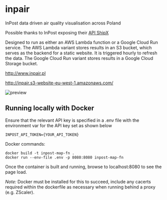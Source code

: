 # inpair
InPost data driven air quality visualisation across Poland

Possible thanks to InPost exposing their [API ShipX](https://dokumentacja-inpost.atlassian.net/wiki/spaces/PL/pages/622754/API+ShipX)


Designed to run as either an AWS Lambda function or a Google Cloud Run service.
The AWS Lambda variant stores results in an S3 bucket, which serves as the backend for a static website.
It is triggered hourly to refresh the data.
The Google Cloud Run variant stores results in a Google Cloud Storage bucket.

http://www.inpair.pl

http://inpair.s3-website-eu-west-1.amazonaws.com/


![preview](https://github.com/piotrgo/inpair/assets/4050128/9ee56dbb-4d8e-4840-a0c7-2acc9b2aff13)

## Running locally with Docker
Ensure that the relevant API key is specified in a .env file 
with the environment var for the API key set as shown below
```text
INPOST_API_TOKEN={YOUR_API_TOKEN}
```

Docker commands:
```shell
docker build -t inpost-map-fn .
docker run --env-file .env -p 8080:8080 inpost-map-fn
```

Once the container is built and running, browse to localhost:8080 to see the page load.

*Note:* Docker must be installed for this to succeed, include any cacerts required within
the dockerfile as necessary when running behind a proxy (e.g. ZScaler).